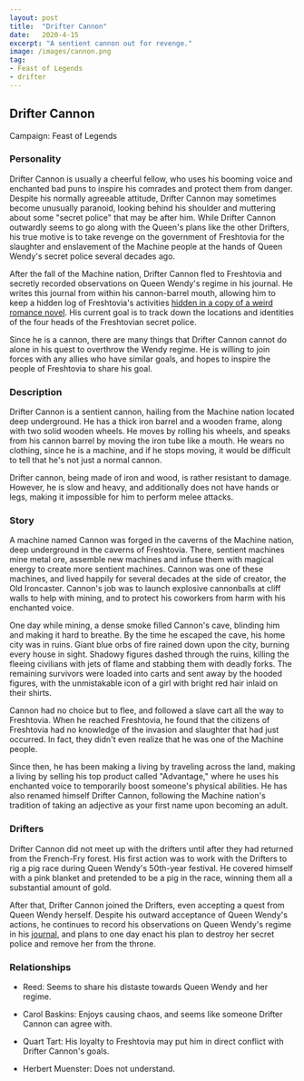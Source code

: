 ```yaml
---
layout: post
title:  "Drifter Cannon"
date:   2020-4-15
excerpt: "A sentient cannon out for revenge."
image: /images/cannon.png
tag:
- Feast of Legends
- drifter 
---
```


## Drifter Cannon
Campaign: Feast of Legends

### Personality

Drifter Cannon is usually a cheerful fellow, who uses his booming voice and enchanted bad puns to inspire his comrades and protect them from danger. Despite his normally agreeable attitude, Drifter Cannon may sometimes become unusually paranoid, looking behind his shoulder and muttering about some "secret police" that may be after him. While Drifter Cannon outwardly seems to go along with the Queen's plans like the other Drifters, his true motive is to take revenge on the government of Freshtovia for the slaughter and enslavement of the Machine people at the hands of Queen Wendy's secret police several decades ago.

After the fall of the Machine nation, Drifter Cannon fled to Freshtovia and secretly recorded observations on Queen Wendy's regime in his journal. He writes this journal from within his cannon-barrel mouth, allowing him to keep a hidden log of Freshtovia's activities <a href="https://drifter-handbook.github.io/DriftwoodLove.html" >hidden in a copy of a weird romance novel</a>. His current goal is to track down the locations and identities of the four heads of the Freshtovian secret police.

Since he is a cannon, there are many things that Drifter Cannon cannot do alone in his quest to overthrow the Wendy regime. He is willing to join forces with any allies who have similar goals, and hopes to inspire the people of Freshtovia to share his goal.

### Description

Drifter Cannon is a sentient cannon, hailing from the Machine nation located deep underground. He has a thick iron barrel and a wooden frame, along with two solid wooden wheels. He moves by rolling his wheels, and speaks from his cannon barrel by moving the iron tube like a mouth. He wears no clothing, since he is a machine, and if he stops moving, it would be difficult to tell that he's not just a normal cannon.

Drifter cannon, being made of iron and wood, is rather resistant to damage. However, he is slow and heavy, and additionally does not have hands or legs, making it impossible for him to perform melee attacks.

### Story

A machine named Cannon was forged in the caverns of the Machine nation, deep underground in the caverns of Freshtovia. There, sentient machines mine metal ore, assemble new machines and infuse them with magical energy to create more sentient machines. Cannon was one of these machines, and lived happily for several decades at the side of creator, the Old Ironcaster. Cannon's job was to launch explosive cannonballs at cliff walls to help with mining, and to protect his coworkers from harm with his enchanted voice.

One day while mining, a dense smoke filled Cannon's cave, blinding him and making it hard to breathe. By the time he escaped the cave, his home city was in ruins. Giant blue orbs of fire rained down upon the city, burning every house in sight. Shadowy figures dashed through the ruins, killing the fleeing civilians with jets of flame and stabbing them with deadly forks. The remaining survivors were loaded into carts and sent away by the hooded figures, with the unmistakable icon of a girl with bright red hair inlaid on their shirts.

Cannon had no choice but to flee, and followed a slave cart all the way to Freshtovia. When he reached Freshtovia, he found that the citizens of Freshtovia had no knowledge of the invasion and slaughter that had just occurred. In fact, they didn't even realize that he was one of the Machine people.

Since then, he has been making a living by traveling across the land, making a living by selling his top product called "Advantage," where he uses his enchanted voice to temporarily boost someone's physical abilities. He has also renamed himself Drifter Cannon, following the Machine nation's tradition of taking an adjective as your first name upon becoming an adult.

### Drifters

Drifter Cannon did not meet up with the drifters until after they had returned from the French-Fry forest. His first action was to work with the Drifters to rig a pig race during Queen Wendy's 50th-year festival. He covered himself with a pink blanket and pretended to be a pig in the race, winning them all a substantial amount of gold.

After that, Drifter Cannon joined the Drifters, even accepting a quest from Queen Wendy herself. Despite his outward acceptance of Queen Wendy's actions, he continues to record his observations on Queen Wendy's regime in his <a href="https://drifter-handbook.github.io/cannons_journal/page1">journal</a>, and plans to one day enact his plan to destroy her secret police and remove her from the throne.

### Relationships

- Reed: Seems to share his distaste towards Queen Wendy and her regime.

- Carol Baskins: Enjoys causing chaos, and seems like someone Drifter Cannon can agree with.

- Quart Tart: His loyalty to Freshtovia may put him in direct conflict with Drifter Cannon's goals.

- Herbert Muenster: Does not understand.
